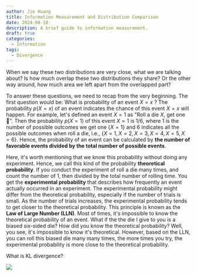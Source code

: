 ```yaml
---
author: Jie Huang
title: Information Measurement and Distribution Comparison
date: 2024-08-10
description: A brief guide to information measurement.
draft: true
categories:
  - Information
tags:
  - Divergence
---
```


When we say these two distributions are very close, what we are talking about? Is how much overlap these two distributions they share? Or the other way around, how much area we left apart from the overlapped part? 

To answer these questions, we need to recap from the very beginning. The first question would be: What is probability of an event $X=x$ ? The probability $p(X=x)$ of an event indicates the chance of this event $X=x$  will happen.  For example, let's defined an event $X=1$ as  "Roll a die $X$, get one 🎲". Then the probability $p(X=1)$ of this event $X=1$ is $1/6$, where $1$ is the number of possible outcomes we get one $\{X = 1\}$ and 6 indicates all the possible outcomes when roll a die, i.e., $\{X = 1, X = 2, X = 3, X = 4, X = 5, X = 6\}$. Hence, the probability of an event can be calculated by **the number of favorable events divided by the total number of possible events**.   

Here, it's worth mentioning that we know this probability without doing any experiment. Hence, we call this kind of the probability **theoretical probability**.  If you conduct the experiment of roll a die many times, and count the number of 1, then divided by the total number of rolling time. You get the **experimental probability** that describes how frequently an event actually occurred in an experiment.  The experimental probability might differ from the theoretical probability, especially if the number of trials is small. As the number of trials increases, the experimental probability tends to get closer to the theoretical probability. This principle is known as the **Law of Large Number (LLN)**.  Most of times, it's impossible to know the theoretical probability of an event. What if the the die I give to you is a biased six-sided die? How did you know the theoretical probability? Well, you see, it's impossible to know it's theoretical. However, based on the LLN, you can roll this biased die many many times, the more times you try, the experimental probability is more close to the theoretical probability. 


What is KL divergence? 

![](https://cdn.jsdelivr.net/gh/HuangJiaLian/DataBase0@master/uPic/2024-08-17-17-40-tYvCFK.png)

